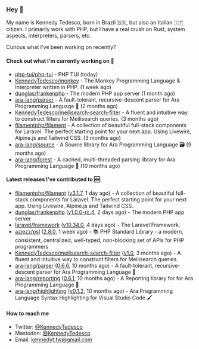 ### Hey 👋

My name is Kennedy Tedesco, born in Brazil 🇧🇷, but also an Italian 🇮🇹 citizen. I primarily work with PHP, but I have a real crush on Rust, system aspects, interpreters, parsers, etc.

Curious what I've been working on recently?

#### Check out what I'm currently working on 🚀


- [php-tui/php-tui](https://github.com/php-tui/php-tui) - PHP TUI (today)
- [KennedyTedesco/monkey](https://github.com/KennedyTedesco/monkey) - The Monkey Programming Language &amp; Interpreter written in PHP. (1 week ago)
- [dunglas/frankenphp](https://github.com/dunglas/frankenphp) - The modern PHP app server (1 month ago)
- [ara-lang/parser](https://github.com/ara-lang/parser) - A fault-tolerant, recursive-descent parser for Ara Programming Language 🌲 (2 months ago)
- [KennedyTedesco/meilisearch-search-filter](https://github.com/KennedyTedesco/meilisearch-search-filter) - A fluent and intuitive way to construct filters for Meilisearch queries. (3 months ago)
- [filamentphp/filament](https://github.com/filamentphp/filament) - A collection of beautiful full-stack components for Laravel. The perfect starting point for your next app. Using Livewire, Alpine.js and Tailwind CSS. (3 months ago)
- [ara-lang/source](https://github.com/ara-lang/source) - A Source library for Ara Programming Language 🗃 (9 months ago)
- [ara-lang/forest](https://github.com/ara-lang/forest) - A cached, multi-threaded parsing library for Ara Programming Language 🍃 (10 months ago)

#### Latest releases I've contributed to 🆕


- [filamentphp/filament](https://github.com/filamentphp/filament) ([v3.1.7](https://github.com/filamentphp/filament/releases/tag/v3.1.7), 1 day ago) - A collection of beautiful full-stack components for Laravel. The perfect starting point for your next app. Using Livewire, Alpine.js and Tailwind CSS.
- [dunglas/frankenphp](https://github.com/dunglas/frankenphp) ([v1.0.0-rc.4](https://github.com/dunglas/frankenphp/releases/tag/v1.0.0-rc.4), 2 days ago) - The modern PHP app server
- [laravel/framework](https://github.com/laravel/framework) ([v10.34.0](https://github.com/laravel/framework/releases/tag/v10.34.0), 4 days ago) - The Laravel Framework.
- [azjezz/psl](https://github.com/azjezz/psl) ([2.8.0](https://github.com/azjezz/psl/releases/tag/2.8.0), 1 week ago) - 📚 PHP Standard Library - a modern, consistent, centralized, well-typed, non-blocking set of APIs for PHP programmers
- [KennedyTedesco/meilisearch-search-filter](https://github.com/KennedyTedesco/meilisearch-search-filter) ([v1.0](https://github.com/KennedyTedesco/meilisearch-search-filter/releases/tag/v1.0), 3 months ago) - A fluent and intuitive way to construct filters for Meilisearch queries.
- [ara-lang/parser](https://github.com/ara-lang/parser) ([0.6.6](https://github.com/ara-lang/parser/releases/tag/0.6.6), 10 months ago) - A fault-tolerant, recursive-descent parser for Ara Programming Language 🌲
- [ara-lang/reporting](https://github.com/ara-lang/reporting) ([0.6.1](https://github.com/ara-lang/reporting/releases/tag/0.6.1), 10 months ago) - A Reporting library for for Ara Programming Language 📃
- [ara-lang/highlighting](https://github.com/ara-lang/highlighting) ([v0.1.2](https://github.com/ara-lang/highlighting/releases/tag/v0.1.2), 10 months ago) - Ara Programming Language Syntax Highlighting for Visual Studio Code 🖌

#### How to reach me

- Twitter: [@KennedyTedesco](https://twitter.com/KennedyTedesco)
- Mastodon: [@KennedyTedesco](https://fosstodon.org/@KennedyTedesco)
- Email: [kennedyt.tw@gmail.com](mailto://kennedyt.tw@gmail.com)
